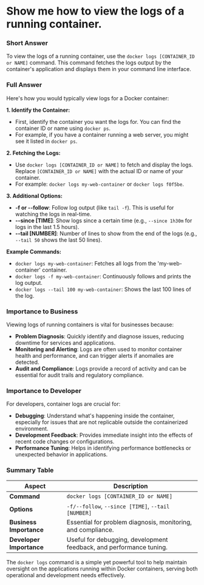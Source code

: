 # Show me how to view the logs of a running container.

### Short Answer
To view the logs of a running container, use the `docker logs [CONTAINER_ID or NAME]` command. This command fetches the logs output by the container's application and displays them in your command line interface.

### Full Answer
Here's how you would typically view logs for a Docker container:

**1. Identify the Container:**
- First, identify the container you want the logs for. You can find the container ID or name using `docker ps`.
- For example, if you have a container running a web server, you might see it listed in `docker ps`.

**2. Fetching the Logs:**
- Use `docker logs [CONTAINER_ID or NAME]` to fetch and display the logs. Replace `[CONTAINER_ID or NAME]` with the actual ID or name of your container.
- For example: `docker logs my-web-container` or `docker logs f0f5be`.

**3. Additional Options:**
- **-f or --follow**: Follow log output (like `tail -f`). This is useful for watching the logs in real-time.
- **--since [TIME]**: Show logs since a certain time (e.g., `--since 1h30m` for logs in the last 1.5 hours).
- **--tail [NUMBER]**: Number of lines to show from the end of the logs (e.g., `--tail 50` shows the last 50 lines).

**Example Commands:**
- `docker logs my-web-container`: Fetches all logs from the 'my-web-container' container.
- `docker logs -f my-web-container`: Continuously follows and prints the log output.
- `docker logs --tail 100 my-web-container`: Shows the last 100 lines of the log.

### Importance to Business
Viewing logs of running containers is vital for businesses because:

- **Problem Diagnosis**: Quickly identify and diagnose issues, reducing downtime for services and applications.
- **Monitoring and Alerting**: Logs are often used to monitor container health and performance, and can trigger alerts if anomalies are detected.
- **Audit and Compliance**: Logs provide a record of activity and can be essential for audit trails and regulatory compliance.

### Importance to Developer
For developers, container logs are crucial for:

- **Debugging**: Understand what's happening inside the container, especially for issues that are not replicable outside the containerized environment.
- **Development Feedback**: Provides immediate insight into the effects of recent code changes or configurations.
- **Performance Tuning**: Helps in identifying performance bottlenecks or unexpected behavior in applications.

### Summary Table

| Aspect                  | Description                                                         |
|-------------------------|---------------------------------------------------------------------|
| **Command**             | `docker logs [CONTAINER_ID or NAME]`                                |
| **Options**             | `-f/--follow`, `--since [TIME]`, `--tail [NUMBER]`                  |
| **Business Importance** | Essential for problem diagnosis, monitoring, and compliance.         |
| **Developer Importance** | Useful for debugging, development feedback, and performance tuning.  |

The `docker logs` command is a simple yet powerful tool to help maintain oversight on the applications running within Docker containers, serving both operational and development needs effectively.